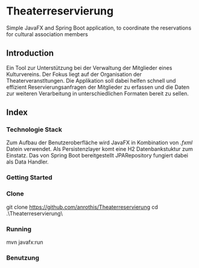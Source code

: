 # Theaterreservierung
Simple JavaFX and Spring Boot application, to coordinate the reservations for cultural association members

## Introduction

Ein Tool zur Unterstützung bei der Verwaltung der Mitglieder eines Kulturvereins.
Der Fokus liegt auf der Organisation der Theaterveranstltungen. 
Die Applikation soll dabei helfen schnell und effizient Reservierungsanfragen der Mitglieder zu erfassen und die Daten
zur weiteren Verarbeitung in unterschiedlichen Formaten bereit zu sellen.


## Index

### Technologie Stack

Zum Aufbau der Benutzeroberfläche wird JavaFX in Kombination von *.fxml* Datein verwendet. Als Persistenzlayer komt eine
H2 Datenbankstuktur zum Einstatz. Das von Spring Boot bereitgestellt JPARepository fungiert dabei als Data Handler.

### Getting Started

### Clone
git clone https://github.com/anrothis/Theaterreservierung
cd .\Theaterreservierung\

### Running
mvn javafx:run

### Benutzung


